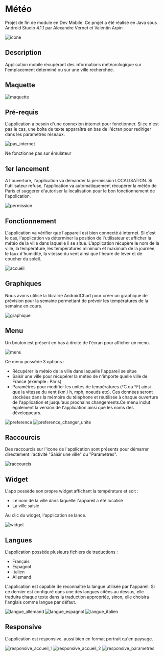 # Météo
Projet de fin de module en Dev Mobile.
Ce projet a été réalisé en Java sous Android Studio 4.1.1 par Alexandre Vernet et Valentin Arpin

![icone](https://user-images.githubusercontent.com/72151831/104051425-63967780-51e8-11eb-9e6e-8582d3ead120.png)



## Description
Application mobile récupérant des informations météorologique sur l'emplacement déterminé ou sur une ville recherchée. 

## Maquette

![maquette](https://user-images.githubusercontent.com/72151831/107120007-4b6b5400-688b-11eb-88db-ef80425bfd3f.png)



## Pré-requis
L'application a besoin d'une connexion internet pour fonctionner. Si ce n'est pas le cas, une boîte de texte apparaîtra en bas de l'écran pour rediriger dans les paramètres réseaux.

![pas_internet](https://user-images.githubusercontent.com/72151831/104051027-c3d8e980-51e7-11eb-9d8a-d34d50fc6c78.jpg)


Ne fonctionne pas sur émulateur


## 1er lancement
A l'ouverture, l'application va demander la permission LOCALISATION.
Si l'utilisateur refuse, l'application va automatiquement récupérer la météo de Paris et suggérer d'autoriser la localisation pour le bon fonctionnement de l'application.

![permission](https://user-images.githubusercontent.com/72151831/104051128-ecf97a00-51e7-11eb-9107-7d80dc9344a8.jpg)



## Fonctionnement 
L'application va vérifier que l'appareil est bien connecté à internet. Si c'est le cas, l'application va déterminer la position de l'utilisateur et afficher la météo de la ville dans laquelle il se situe. L'application récupère le nom de la ville, la température, les températures minimum et maximum de la journée, le taux d'humidité, la vitesse du vent ainsi que l'heure de lever et de coucher du soleil. 

![accueil](https://user-images.githubusercontent.com/72151831/104054704-dd7d2f80-51ed-11eb-921f-cc358eff54c3.jpg)



## Graphiques
Nous avons utilisé la librairie AndroidChart pour créer un graphique de prévision pour la semaine permettant de prévoir les températures de la semaine en cours.

![graphique](https://user-images.githubusercontent.com/72151831/104054580-a73fb000-51ed-11eb-8f2b-60d2b9bd3130.jpg)



## Menu
Un bouton est présent en bas à droite de l'écran pour afficher un menu. 

![menu](https://user-images.githubusercontent.com/72151831/104052188-9e4cdf80-51e9-11eb-84ba-8f18394de4df.jpg)



Ce menu possède 3 options : 
- Récupérer la météo de la ville dans laquelle l'appareil se situe
- Saisir une ville pour récupérer la météo de n'importe quelle ville de France (exemple : Paris)
- Paramètres pour modifier les unités de températures (°C ou °F) ainsi que la vitesse du vent (km / h, mph, noeuds etc). Ces données seront stockées  dans la mémoire du téléphone et réutilisée à chaque ouverture de l'application et jusqu'aux prochains changements.Ce menu inclut également la version de l'application ainsi que les noms des développeurs.

![preference](https://user-images.githubusercontent.com/72151831/104051160-fbe02c80-51e7-11eb-9180-b7768efde4a8.jpg)
![preference_changer_unite](https://user-images.githubusercontent.com/72151831/104051166-fd115980-51e7-11eb-946b-ce6d6ef73531.jpg)



## Raccourcis
Des raccourcis sur l'icone de l'application sont présents pour démarrer directement l'activité "Saisir une ville" ou "Paramètres".

![raccourcis](https://user-images.githubusercontent.com/72151831/104051071-d6532300-51e7-11eb-9b4c-c93d8f0c85ab.jpg)



## Widget
L'app possède son propre widget affichant la température et soit : 
- Le nom de la ville dans laquelle l'appareil a été localisé
- La ville saisie

Au clic du widget, l'application se lance.

![widget](https://user-images.githubusercontent.com/72151831/104051113-e408a880-51e7-11eb-9116-96978f6c0429.jpg)



## Langues
L'application possède plusieurs fichiers de traductions : 
- Français
- Espagnol
- Italien
- Allemand

L'application est capable de reconnaître la langue utilisée par l'appareil. Si ce dernier est configuré dans une des langues citées au dessus, elle traduira chaque texte dans la traduction appropriée, sinon, elle choisira l'anglais comme langue par défaut.

![langue_allemand](https://user-images.githubusercontent.com/72151831/104055061-67c59380-51ee-11eb-9dc4-9ddb964e4e21.jpg)
![langue_espagnol](https://user-images.githubusercontent.com/72151831/104055065-685e2a00-51ee-11eb-9379-f927065e2896.jpg)
![langue_italien](https://user-images.githubusercontent.com/72151831/104055066-685e2a00-51ee-11eb-930e-1af31e06d644.jpg)



## Responsive
L'application est responsive, aussi bien en format portrait qu'en paysage.

![responsive_accueil_1](https://user-images.githubusercontent.com/72151831/104055339-e6223580-51ee-11eb-8516-a90bcc2d973e.jpg)
![responsive_accueil_2](https://user-images.githubusercontent.com/72151831/104055340-e6bacc00-51ee-11eb-99c6-c24a36dfed8e.jpg)
![responsive_parametres](https://user-images.githubusercontent.com/72151831/104055341-e6bacc00-51ee-11eb-808c-7df7d6d38245.jpg)



